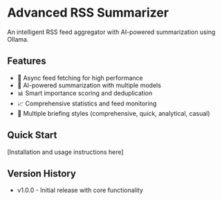 # Advanced RSS Summarizer

An intelligent RSS feed aggregator with AI-powered summarization using Ollama.

## Features
- 🚀 Async feed fetching for high performance
- 🤖 AI-powered summarization with multiple models
- 📊 Smart importance scoring and deduplication
- 📈 Comprehensive statistics and feed monitoring
- 🎯 Multiple briefing styles (comprehensive, quick, analytical, casual)

## Quick Start
[Installation and usage instructions here]

## Version History
- v1.0.0 - Initial release with core functionality